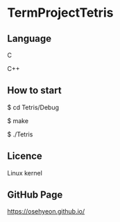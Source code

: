 # TermProjectTetris

## Language
C

C++

## How to start
$ cd Tetris/Debug

$ make

$ ./Tetris

## Licence
Linux kernel

## GitHub Page
https://osehyeon.github.io/
